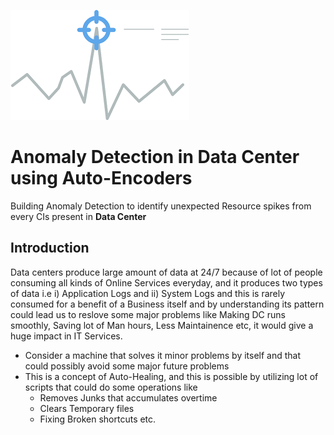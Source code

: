 [![](https://github.com/Vignesh0196/Anomaly-Detection_in_Data_Center_using_Auto-Encoders/blob/main/anomaly__.png)](https://github.com/Vignesh0196/)
# Anomaly Detection in Data Center using Auto-Encoders
Building Anomaly Detection to identify unexpected Resource spikes from every CIs present in **Data Center**

## Introduction
Data centers produce large amount of data at 24/7 because of lot of people consuming all kinds of Online Services everyday, and it produces two types of data i.e i) Application Logs and ii) System Logs and this is rarely consumed for a benefit of a Business itself and by understanding its pattern could lead us to reslove some major problems like Making DC runs smoothly, Saving lot of Man hours, Less Maintainence etc, it would give a huge impact in IT Services.

- Consider a machine that solves it minor problems by itself and that could possibly avoid some major future problems
- This is a concept of Auto-Healing, and this is possible by utilizing lot of scripts that could do some operations like 
  * Removes Junks that accumulates overtime
  * Clears Temporary files
  * Fixing Broken shortcuts etc.

